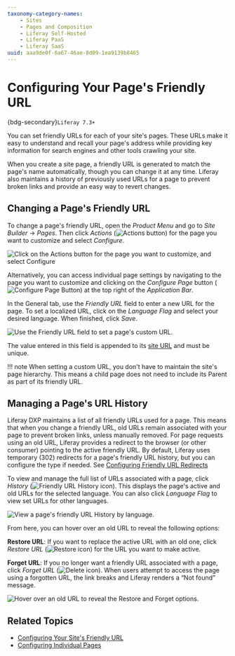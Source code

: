 ```yaml
---
taxonomy-category-names:
    - Sites
    - Pages and Composition
    - Liferay Self-Hosted
    - Liferay PaaS
    - Liferay SaaS
uuid: aaa9de0f-6a67-46ae-8d09-1ea9139b8465
---
```


# Configuring Your Page's Friendly URL

{bdg-secondary}`Liferay 7.3+`

You can set friendly URLs for each of your site's pages. These URLs make it easy to understand and recall your page's address while providing key information for search engines and other tools crawling your site.

When you create a site page, a friendly URL is generated to match the page's name automatically, though you can change it at any time. Liferay also maintains a history of previously used URLs for a page to prevent broken links and provide an easy way to revert changes.

## Changing a Page's Friendly URL

To change a page's friendly URL, open the _Product Menu_ and go to _Site Builder_ &rarr; _Pages_. Then click _Actions_ (![Actions button](../../../images/icon-staging-bar-options.png)) for the page you want to customize and select _Configure_.

![Click on the Actions button for the page you want to customize, and select Configure](./configuring-your-pages-friendly-url/images/01.png)

Alternatively, you can access individual page settings by navigating to the page you want to customize and clicking on the _Configure Page_ button (![Configure Page Button](../../../images/icon-cog.png)) at the top right of the _Application Bar_.

In the General tab, use the _Friendly URL_ field to enter a new URL for the page. To set a localized URL, click on the _Language Flag_ and select your desired language. When finished, click _Save_.

![Use the Friendly URL field to set a page's custom URL.](./configuring-your-pages-friendly-url/images/02.png)

The value entered in this field is appended to its [site URL](./../../site-settings/managing-site-urls/configuring-your-sites-friendly-url.md) and must be unique.

!!! note
When setting a custom URL, you don't have to maintain the site's page hierarchy. This means a child page does not need to include its Parent as part of its friendly URL.

## Managing a Page's URL History

Liferay DXP maintains a list of all friendly URLs used for a page. This means that when you change a friendly URL, old URLs remain associated with your page to prevent broken links, unless manually removed. For page requests using an old URL, Liferay provides a redirect to the browser (or other consumer) pointing to the active friendly URL. By default, Liferay uses temporary (302) redirects for a page's friendly URL history, but you can configure the type if needed. See [Configuring Friendly URL Redirects](../../site-settings/managing-site-urls/configuring-friendly-url-redirects.md)

To view and manage the full list of URLs associated with a page, click _History_ (![Friendly URL History icon](../../../images/icon-history.png)). This displays the page's active and old URLs for the selected language. You can also click _Language Flag_ to view set URLs for other languages.

![View a page's friendly URL History by language.](./configuring-your-pages-friendly-url/images/03.png)

From here, you can hover over an old URL to reveal the following options:

**Restore URL**: If you want to replace the active URL with an old one, click _Restore URL_ (![Restore icon](../../../images/icon-restore2.png)) for the URL you want to make active.

**Forget URL**: If you no longer want a friendly URL associated with a page, click _Forget URL_ (![Delete icon](../../../images/icon-delete.png)). When users attempt to access the page using a forgotten URL, the link breaks and Liferay renders a “Not found” message.

![Hover over an old URL to reveal the Restore and Forget options.](./configuring-your-pages-friendly-url/images/04.png)

## Related Topics

- [Configuring Your Site's Friendly URL](./../../site-settings/managing-site-urls/configuring-your-sites-friendly-url.md)
- [Configuring Individual Pages](./configuring-individual-pages.md)

<!--Include Reference to SEO article when finished.-->
